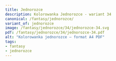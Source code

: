 ```yaml
---
title: Jednorozce
description: Kolorowanka Jednorozce - wariant 34
canonical: /fantasy/jednorozce/
variant_of: jednorozce
image: /fantasy/jednorozce/34/jednorozce-34.svg
pdf: /fantasy/jednorozce/34/jednorozce-34.pdf
alt: "Kolorowanka jednorozce – format A4 PDF"
tags:
- fantasy
- jednorozce
---
```

